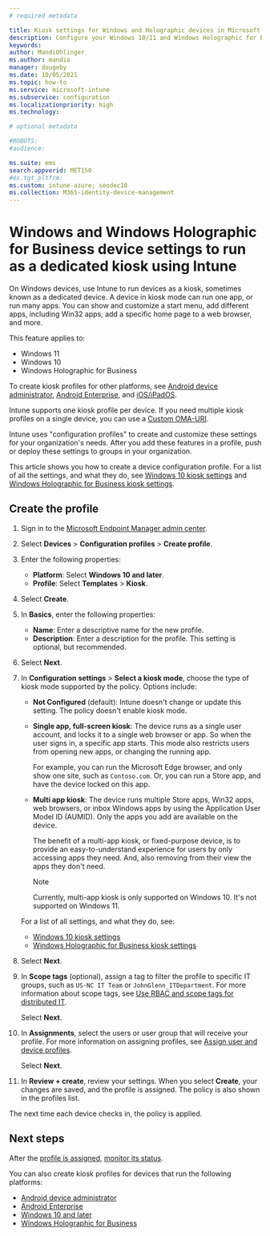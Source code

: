 ```yaml
---
# required metadata

title: Kiosk settings for Windows and Holographic devices in Microsoft Intune
description: Configure your Windows 10/11 and Windows Holographic for Business devices as single-app and multi-app kiosks, customize the start menu, add apps, show the task bar, and configure a web browser in Microsoft Intune.
keywords:
author: MandiOhlinger
ms.author: mandia
manager: dougeby
ms.date: 10/05/2021
ms.topic: how-to
ms.service: microsoft-intune
ms.subservice: configuration
ms.localizationpriority: high
ms.technology:

# optional metadata

#ROBOTS:
#audience:

ms.suite: ems
search.appverid: MET150
#ms.tgt_pltfrm:
ms.custom: intune-azure; seodec18
ms.collection: M365-identity-device-management
---
```


# Windows and Windows Holographic for Business device settings to run as a dedicated kiosk using Intune

On Windows devices, use Intune to run devices as a kiosk, sometimes known as a dedicated device. A device in kiosk mode can run one app, or run many apps. You can show and customize a start menu, add different apps, including Win32 apps, add a specific home page to a web browser, and more.

This feature applies to:

- Windows 11
- Windows 10
- Windows Holographic for Business

To create kiosk profiles for other platforms, see [Android device administrator](device-restrictions-android.md#kiosk), [Android Enterprise](device-restrictions-android-for-work.md#device-experience), and [iOS/iPadOS](device-restrictions-ios.md#kiosk).

Intune supports one kiosk profile per device. If you need multiple kiosk profiles on a single device, you can use a [Custom OMA-URI](custom-settings-windows-10.md).

Intune uses "configuration profiles" to create and customize these settings for your organization's needs. After you add these features in a profile, push or deploy these settings to groups in your organization.

This article shows you how to create a device configuration profile. For a list of all the settings, and what they do, see [Windows 10 kiosk settings](kiosk-settings-windows.md) and [Windows Holographic for Business kiosk settings](kiosk-settings-holographic.md).

## Create the profile

1. Sign in to the [Microsoft Endpoint Manager admin center](https://go.microsoft.com/fwlink/?linkid=2109431).
2. Select **Devices** > **Configuration profiles** > **Create profile**.
3. Enter the following properties:

   - **Platform**: Select **Windows 10 and later**.
   - **Profile**: Select **Templates** > **Kiosk**.

4. Select **Create**.
5. In **Basics**, enter the following properties:

   - **Name**: Enter a descriptive name for the new profile.
   - **Description**: Enter a description for the profile. This setting is optional, but recommended.

6. Select **Next**.
7. In **Configuration settings** > **Select a kiosk mode**, choose the type of kiosk mode supported by the policy. Options include:

    - **Not Configured** (default): Intune doesn't change or update this setting. The policy doesn't enable kiosk mode.
    - **Single app, full-screen kiosk**: The device runs as a single user account, and locks it to a single web browser or app. So when the user signs in, a specific app starts. This mode also restricts users from opening new apps, or changing the running app.

      For example, you can run the Microsoft Edge browser, and only show one site, such as `Contoso.com`. Or, you can run a Store app, and have the device locked on this app.

    - **Multi app kiosk**: The device runs multiple Store apps, Win32 apps, web browsers, or inbox Windows apps by using the Application User Model ID (AUMID). Only the apps you add are available on the device.

        The benefit of a multi-app kiosk, or fixed-purpose device, is to provide an easy-to-understand experience for users by only accessing apps they need. And, also removing from their view the apps they don't need.

        > [!NOTE]
        > Currently, multi-app kiosk is only supported on Windows 10. It's not supported on Windows 11.

    For a list of all settings, and what they do, see:

      - [Windows 10 kiosk settings](kiosk-settings-windows.md)
      - [Windows Holographic for Business kiosk settings](kiosk-settings-holographic.md)

8. Select **Next**.

9. In **Scope tags** (optional), assign a tag to filter the profile to specific IT groups, such as `US-NC IT Team` or `JohnGlenn_ITDepartment`. For more information about scope tags, see [Use RBAC and scope tags for distributed IT](../fundamentals/scope-tags.md).

    Select **Next**.

10. In **Assignments**, select the users or user group that will receive your profile. For more information on assigning profiles, see [Assign user and device profiles](device-profile-assign.md).

    Select **Next**.

11. In **Review + create**, review your settings. When you select **Create**, your changes are saved, and the profile is assigned. The policy is also shown in the profiles list.

The next time each device checks in, the policy is applied.

## Next steps

After the [profile is assigned](device-profile-assign.md), [monitor its status](device-profile-monitor.md).

You can also create kiosk profiles for devices that run the following platforms:

- [Android device administrator](device-restrictions-android.md#kiosk)
- [Android Enterprise](device-restrictions-android-for-work.md#device-experience)
- [Windows 10 and later](kiosk-settings-windows.md)
- [Windows Holographic for Business](kiosk-settings-holographic.md)
